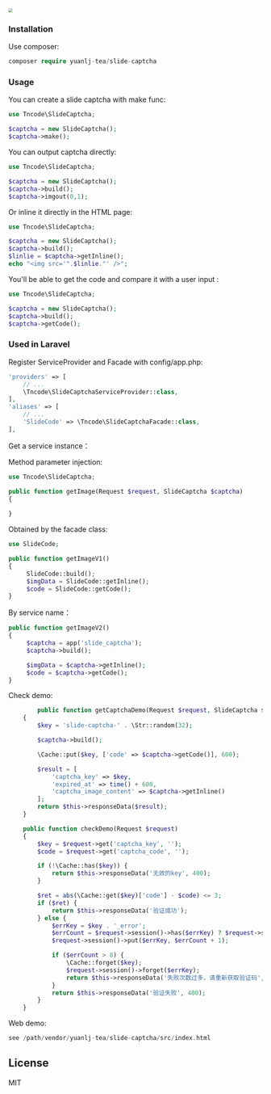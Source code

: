 <img src="https://tva1.sinaimg.cn/large/007S8ZIlgy1ghm3zqnkfhj30e60e6jxb.jpg" style="zoom:50%;" />

### Installation

Use composer:

```php
composer require yuanlj-tea/slide-captcha
```

### Usage

You can create a slide captcha with make func:

```php
use Tncode\SlideCaptcha;

$captcha = new SlideCaptcha();
$captcha->make();
```

You can output captcha directly:

```php
use Tncode\SlideCaptcha;

$captcha = new SlideCaptcha();
$captcha->build();
$captcha->imgout(0,1);
```

Or inline it directly in the HTML page:

```php
use Tncode\SlideCaptcha;

$captcha = new SlideCaptcha();
$captcha->build();
$linlie = $captcha->getInline();
echo "<img src='".$linlie."' />";
```

You'll be able to get the code and compare it with a user input :

```php
use Tncode\SlideCaptcha;

$captcha = new SlideCaptcha();
$captcha->build();
$captcha->getCode();
```

### Used in Laravel

Register ServiceProvider and Facade with config/app.php:

```php
'providers' => [
    // ...
    \Tncode\SlideCaptchaServiceProvider::class,
],
'aliases' => [
    // ...
    'SlideCode' => \Tncode\SlideCaptchaFacade::class,
],
```

Get a service instance：

Method parameter injection:

```php
use Tncode\SlideCaptcha;

public function getImage(Request $request, SlideCaptcha $captcha)
{
  
}
```

Obtained by the facade class:

```php
use SlideCode;

public function getImageV1()
{
     SlideCode::build();
     $imgData = SlideCode::getInline();
     $code = SlideCode::getCode();
}
```

By service name：

```php
public function getImageV2()
{
     $captcha = app('slide_captcha');
     $captcha->build();

     $imgData = $captcha->getInline();
     $code = $captcha->getCode();
}
```

Check demo:

```php
		public function getCaptchaDemo(Request $request, SlideCaptcha $captcha)
    {
        $key = 'slide-captcha-' . \Str::random(32);

        $captcha->build();

        \Cache::put($key, ['code' => $captcha->getCode()], 600);

        $result = [
            'captcha_key' => $key,
            'expired_at' => time() + 600,
            'captcha_image_content' => $captcha->getInline()
        ];
        return $this->responseData($result);
    }

    public function checkDemo(Request $request)
    {
        $key = $request->get('captcha_key', '');
        $code = $request->get('captcha_code', '');

        if (!\Cache::has($key)) {
            return $this->responseData('无效的key', 400);
        }

        $ret = abs(\Cache::get($key)['code'] - $code) <= 3;
        if ($ret) {
            return $this->responseData('验证成功');
        } else {
            $errKey = $key . '_error';
            $errCount = $request->session()->has($errKey) ? $request->session()->get($errKey) : 1;
            $request->session()->put($errKey, $errCount + 1);

            if ($errCount > 8) {
                \Cache::forget($key);
                $request->session()->forget($errKey);
                return $this->responseData('失败次数过多，请重新获取验证码', 400);
            }
            return $this->responseData('验证失败', 400);
        }
    }
```

Web demo:

```php
see /path/vendor/yuanlj-tea/slide-captcha/src/index.html
```



## License

MIT